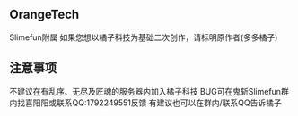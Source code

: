 ## OrangeTech
Slimefun附属
如果您想以橘子科技为基础二次创作，请标明原作者(多多橘子)

## 注意事项
不建议在有乱序、无尽及匠魂的服务器内加入橘子科技
BUG可在鬼斩Slimefun群内找喜阳阳或联系QQ:1792249551反馈
有建议也可以在群内/联系QQ告诉橘子


